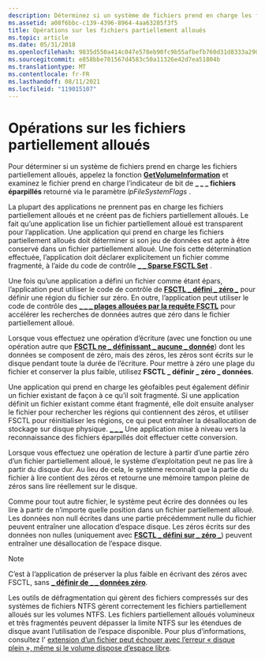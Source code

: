 ```yaml
---
description: Déterminez si un système de fichiers prend en charge les fichiers partiellement alloués en appelant la fonction GetVolumeInformation.
ms.assetid: a08f6bbc-c139-4396-8964-4aa63285f3f5
title: Opérations sur les fichiers partiellement alloués
ms.topic: article
ms.date: 05/31/2018
ms.openlocfilehash: 9835d550a414c047e578eb90fc9b55afbefb760d31d8333a290f00da7162f839
ms.sourcegitcommit: e858bbe701567d4583c50a11326e42d7ea51804b
ms.translationtype: MT
ms.contentlocale: fr-FR
ms.lasthandoff: 08/11/2021
ms.locfileid: "119015107"
---
```

# <a name="sparse-file-operations"></a>Opérations sur les fichiers partiellement alloués

Pour déterminer si un système de fichiers prend en charge les fichiers partiellement alloués, appelez la fonction [**GetVolumeInformation**](/windows/desktop/api/FileAPI/nf-fileapi-getvolumeinformationa) et examinez le fichier prend en charge l’indicateur de bit de **\_ \_ \_ fichiers éparpillés** retourné via le paramètre *lpFileSystemFlags* .

La plupart des applications ne prennent pas en charge les fichiers partiellement alloués et ne créent pas de fichiers partiellement alloués. Le fait qu’une application lise un fichier partiellement alloué est transparent pour l’application. Une application qui prend en charge les fichiers partiellement alloués doit déterminer si son jeu de données est apte à être conservé dans un fichier partiellement alloué. Une fois cette détermination effectuée, l’application doit déclarer explicitement un fichier comme fragmenté, à l’aide du code de contrôle [**\_ \_ Sparse FSCTL Set**](/windows/win32/api/winioctl/ni-winioctl-fsctl_set_sparse) .

Une fois qu’une application a défini un fichier comme étant épars, l’application peut utiliser le code de contrôle de [**FSCTL \_ défini \_ zéro \_**](/windows/win32/api/winioctl/ni-winioctl-fsctl_set_zero_data) pour définir une région du fichier sur zéro. En outre, l’application peut utiliser le code de contrôle des [**\_ \_ \_ plages allouées par la requête FSCTL**](/windows/win32/api/winioctl/ni-winioctl-fsctl_query_allocated_ranges) pour accélérer les recherches de données autres que zéro dans le fichier partiellement alloué.

Lorsque vous effectuez une opération d’écriture (avec une fonction ou une opération autre que [**FSCTL ne \_ définissant \_ aucune \_ donnée**](/windows/win32/api/winioctl/ni-winioctl-fsctl_set_zero_data)) dont les données se composent de zéro, mais des zéros, les zéros sont écrits sur le disque pendant toute la durée de l’écriture. Pour mettre à zéro une plage du fichier et conserver la plus faible, utilisez **FSCTL \_ définir \_ zéro \_ données**.

Une application qui prend en charge les géofaibles peut également définir un fichier existant de façon à ce qu’il soit fragmenté. Si une application définit un fichier existant comme étant fragmenté, elle doit ensuite analyser le fichier pour rechercher les régions qui contiennent des zéros, et utiliser FSCTL pour réinitialiser les régions, ce qui peut entraîner la désallocation de stockage sur disque physique. [**\_ \_ \_**](/windows/win32/api/winioctl/ni-winioctl-fsctl_set_zero_data) Une application mise à niveau vers la reconnaissance des fichiers éparpillés doit effectuer cette conversion.

Lorsque vous effectuez une opération de lecture à partir d’une partie zéro d’un fichier partiellement alloué, le système d’exploitation peut ne pas lire à partir du disque dur. Au lieu de cela, le système reconnaît que la partie du fichier à lire contient des zéros et retourne une mémoire tampon pleine de zéros sans lire réellement sur le disque.

Comme pour tout autre fichier, le système peut écrire des données ou les lire à partir de n’importe quelle position dans un fichier partiellement alloué. Les données non null écrites dans une partie précédemment nulle du fichier peuvent entraîner une allocation d’espace disque. Les zéros écrits sur des données non nulles (uniquement avec [**FSCTL \_ défini sur \_ zéro \_**](/windows/win32/api/winioctl/ni-winioctl-fsctl_set_zero_data)) peuvent entraîner une désallocation de l’espace disque.

> [!Note]  
> C’est à l’application de préserver la plus faible en écrivant des zéros avec FSCTL, sans [**\_ définir de \_ \_ données zéro**](/windows/win32/api/winioctl/ni-winioctl-fsctl_set_zero_data).

 

Les outils de défragmentation qui gèrent des fichiers compressés sur des systèmes de fichiers NTFS gèrent correctement les fichiers partiellement alloués sur les volumes NTFS. Les fichiers partiellement alloués volumineux et très fragmentés peuvent dépasser la limite NTFS sur les étendues de disque avant l’utilisation de l’espace disponible. Pour plus d’informations, consultez l' [extension d’un fichier peut échouer avec l’erreur « disque plein », même si le volume dispose d’espace libre](https://support.microsoft.com/default.aspx/kb/957180).

 

 
